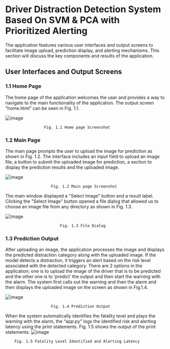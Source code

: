 
# Driver Distraction Detection System Based On SVM & PCA with Prioritized Alerting

The application features various user interfaces and output screens to facilitate image upload, prediction display, and alerting mechanisms. This section will discuss the key components and results of the application.

## User Interfaces and Output Screens

### 1.1 Home Page
The home page of the application welcomes the user and provides a way to navigate to the main functionality of the application. The output screen “home.html” can be seen in Fig. 1.1.

![image](https://github.com/shailja2727/Distracted-Driver-Detection-SVM-with-PCA-optimization/assets/99111449/bcc65f1a-01a0-4f9a-bf71-3d180ed6b6d2)

                     Fig. 1.1 Home page Screenshot


### 1.2 Main Page
The main page prompts the user to upload the image for prediction as shown in Fig. 1.2. The interface includes an input field to upload an image file, a button to submit the uploaded image for prediction, a section to display the prediction results and the uploaded image.

![image](https://github.com/shailja2727/Distracted-Driver-Detection-SVM-with-PCA-optimization/assets/99111449/09a57ba1-7702-468a-baee-26c245b4e957)

                        Fig. 1.2 Main page Screenshot

The main window displayed a "Select Image" button and a result label. Clicking the "Select Image" button opened a file dialog that allowed us to choose an image file from any directory as shown in Fig. 1.3.
 
 ![image](https://github.com/shailja2727/Distracted-Driver-Detection-SVM-with-PCA-optimization/assets/99111449/2d5c1373-2e8d-4077-a1bb-316701488b00)

                            Fig. 1.3 File Dialog
### 1.3 Prediction Output
After uploading an image, the application processes the image and displays the predicted distraction category along with the uploaded image. If the model detects a distraction, it triggers an alert based on the risk level associated with the detected category.
There are 2 options in the application; one is to upload the image of the driver that is to be predicted and the other one is to ‘predict’ the output and then start the warning with the alarm. The system first calls out the warning and then the alarm and then displays the uploaded image on the screen as shown in Fig.1.4.

 ![image](https://github.com/shailja2727/Distracted-Driver-Detection-SVM-with-PCA-optimization/assets/99111449/c55445dc-3aa6-4e09-8ec0-75c7c754ae5c)

                        Fig. 1.4 Prediction Output

When the system automatically identifies the fatality level and plays the warning with the alarm, the “app.py” logs the identified risk and alerting latency using the print statements. Fig. 1.5 shows the output of the print statements.
![image](https://github.com/shailja2727/Distracted-Driver-Detection-SVM-with-PCA-optimization/assets/99111449/a07b82ef-8e61-447c-ab7b-8d8cceb5a3e4)

        Fig. 1.5 Fatality Level Identified and Alerting Latency


